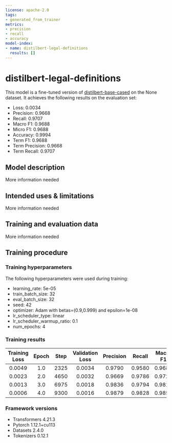 ```yaml
---
license: apache-2.0
tags:
- generated_from_trainer
metrics:
- precision
- recall
- accuracy
model-index:
- name: distilbert-legal-definitions
  results: []
---
```


<!-- This model card has been generated automatically according to the information the Trainer had access to. You
should probably proofread and complete it, then remove this comment. -->

# distilbert-legal-definitions

This model is a fine-tuned version of [distilbert-base-cased](https://huggingface.co/distilbert-base-cased) on the None dataset.
It achieves the following results on the evaluation set:
- Loss: 0.0034
- Precision: 0.9668
- Recall: 0.9707
- Macro F1: 0.9688
- Micro F1: 0.9688
- Accuracy: 0.9994
- Term F1: 0.9688
- Term Precision: 0.9668
- Term Recall: 0.9707

## Model description

More information needed

## Intended uses & limitations

More information needed

## Training and evaluation data

More information needed

## Training procedure

### Training hyperparameters

The following hyperparameters were used during training:
- learning_rate: 5e-05
- train_batch_size: 32
- eval_batch_size: 32
- seed: 42
- optimizer: Adam with betas=(0.9,0.999) and epsilon=1e-08
- lr_scheduler_type: linear
- lr_scheduler_warmup_ratio: 0.1
- num_epochs: 4

### Training results

| Training Loss | Epoch | Step | Validation Loss | Precision | Recall | Macro F1 | Micro F1 | Accuracy | Term F1 | Term Precision | Term Recall |
|:-------------:|:-----:|:----:|:---------------:|:---------:|:------:|:--------:|:--------:|:--------:|:-------:|:--------------:|:-----------:|
| 0.0049        | 1.0   | 2325 | 0.0034          | 0.9790    | 0.9580 | 0.9684   | 0.9684   | 0.9993   | 0.9684  | 0.9790         | 0.9580      |
| 0.0023        | 2.0   | 4650 | 0.0032          | 0.9669    | 0.9786 | 0.9727   | 0.9727   | 0.9994   | 0.9727  | 0.9669         | 0.9786      |
| 0.0013        | 3.0   | 6975 | 0.0018          | 0.9836    | 0.9794 | 0.9815   | 0.9815   | 0.9997   | 0.9815  | 0.9836         | 0.9794      |
| 0.0006        | 4.0   | 9300 | 0.0016          | 0.9879    | 0.9828 | 0.9854   | 0.9854   | 0.9997   | 0.9854  | 0.9879         | 0.9828      |


### Framework versions

- Transformers 4.21.3
- Pytorch 1.12.1+cu113
- Datasets 2.4.0
- Tokenizers 0.12.1

